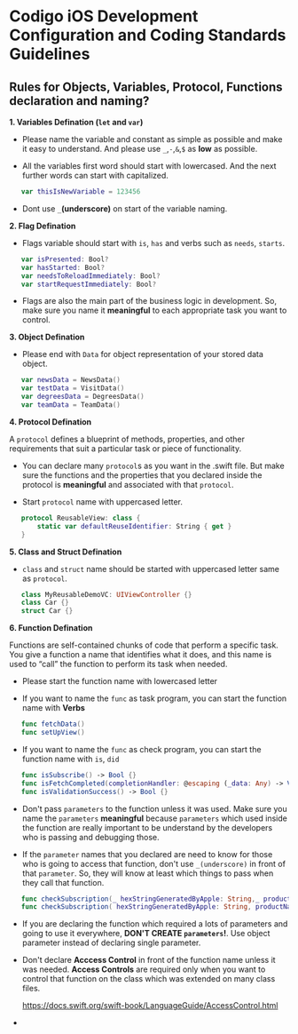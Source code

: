 # Codigo iOS Development Configuration and Coding Standards Guidelines

## Rules for Objects, Variables, Protocol, Functions declaration and naming? ##

**1. Variables Defination (`let` and `var`)**

- Please name the variable and constant as simple as possible and make it easy to understand. And please use `_`,`-`,`&`,`$` as **low** as possible.

- All the variables first word should start with lowercased. And the next further words can start with capitalized.

```swift
   var thisIsNewVariable = 123456
```

- Dont use `_`**(underscore)** on start of the variable naming.


**2. Flag Defination**

- Flags variable should start with `is`, `has` and verbs such as `needs`, `starts`.

```swift
   var isPresented: Bool?
   var hasStarted: Bool?
   var needsToReloadImmediately: Bool?
   var startRequestImmediately: Bool?
```

- Flags are also the main part of the business logic in development. So, make sure you name it **meaningful** to each appropriate task you want to control.
      

**3. Object Defination**

- Please end with `Data` for object representation of your stored data object.

```swift
   var newsData = NewsData()
   var testData = VisitData()
   var degreesData = DegreesData()
   var teamData = TeamData()
```

**4. Protocol Defination**

A `protocol` defines a blueprint of methods, properties, and other requirements that suit a particular task or piece of functionality.

- You can declare many `protocol`s as you want in the .swift file. But make sure the functions and the properties that you declared inside the protocol is **meaningful** and associated with that `protocol`.

- Start `protocol` name with uppercased letter.
      
```swift
   protocol ReusableView: class {
       static var defaultReuseIdentifier: String { get }
   }
```

**5. Class and Struct Defination**

- `class` and `struct` name should be started with uppercased letter same as `protocol`.
      
```swift
   class MyReusableDemoVC: UIViewController {}
   class Car {}
   struct Car {}
```
      
**6. Function Defination**

Functions are self-contained chunks of code that perform a specific task. You give a function a name that identifies what it does, and this name is used to “call” the function to perform its task when needed.

- Please start the function name with lowercased letter

- If you want to name the `func` as task program, you can start the function name with **Verbs**

```swift
   func fetchData()
   func setUpView()
```

- If you want to name the `func` as check program, you can start the function name with `is`, `did`
 
```swift
   func isSubscribe() -> Bool {}
   func isFetchCompleted(completionHandler: @escaping (_data: Any) -> Void))
   func isValidationSuccess() -> Bool {}
```
   

- Don't pass `parameters` to the function unless it was used. Make sure you name the `parameters` **meaningful** because `parameters` which used inside the function are really important to be understand by the developers who is passing and debugging those.


- If the `parameter` names that you declared are need to know for those who is going to access that function, don't use `_(underscore)` in front of that `parameter`. So, they will know at least which things to pass when they call that function.

```swift
   func checkSubscription(_ hexStringGeneratedByApple: String,_ productName: String) // This is WRONG
   func checkSubscription( hexStringGeneratedByApple: String, productName: String) // This is CORRECT
```

- If you are declaring the function which required a lots of parameters and going to use it everywhere, **DON'T CREATE `parameters`!**. Use object parameter instead of declaring single parameter.

- Don't declare **Acccess Control** in front of the function name unless it was needed. **Access Controls** are required only when you want to control that function on the class which was extended on many class files. 

   https://docs.swift.org/swift-book/LanguageGuide/AccessControl.html
      
- 





      
